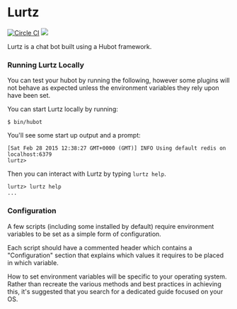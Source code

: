 # Lurtz

[![Circle CI](https://circleci.com/gh/CityofSurrey/lurtz.svg?style=svg&circle-token=88700927e722d21d1625f1ff699fb3561af50d2b)](https://circleci.com/gh/CityofSurrey/lurtz)
<a href="https://codeclimate.com/github/CityofSurrey/lurtz"><img src="https://codeclimate.com/github/CityofSurrey/lurtz/badges/gpa.svg" /></a>

Lurtz is a chat bot built using a Hubot framework.

### Running Lurtz Locally

You can test your hubot by running the following, however some plugins will not
behave as expected unless the environment variables they rely upon have been set.

You can start Lurtz locally by running:

    $ bin/hubot

You'll see some start up output and a prompt:

    [Sat Feb 28 2015 12:38:27 GMT+0000 (GMT)] INFO Using default redis on localhost:6379
    lurtz>

Then you can interact with Lurtz by typing `lurtz help`.

    lurtz> lurtz help
    ...

### Configuration

A few scripts (including some installed by default) require environment
variables to be set as a simple form of configuration.

Each script should have a commented header which contains a "Configuration"
section that explains which values it requires to be placed in which variable.

How to set environment variables will be specific to your operating system.
Rather than recreate the various methods and best practices in achieving this,
it's suggested that you search for a dedicated guide focused on your OS.
